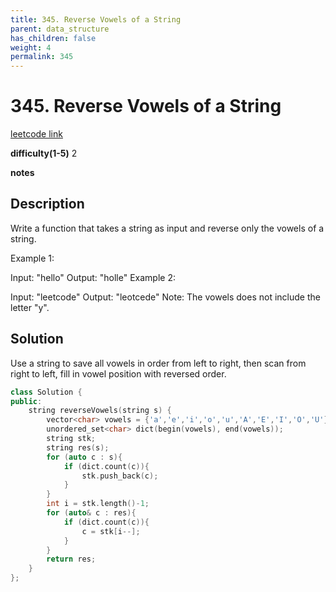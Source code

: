 ```yaml
---
title: 345. Reverse Vowels of a String
parent: data_structure
has_children: false
weight: 4
permalink: 345
---
```

# 345. Reverse Vowels of a String
[leetcode link](https://leetcode.com/problems/reverse-vowels-of-a-string/)

**difficulty(1-5)** 
2

**notes**   


## Description
Write a function that takes a string as input and reverse only the vowels of a string.

Example 1:

Input: "hello"
Output: "holle"
Example 2:

Input: "leetcode"
Output: "leotcede"
Note:
The vowels does not include the letter "y".

## Solution
Use a string to save all vowels in order from left to right, then scan from
right to left, fill in vowel position with reversed order.

```c++
class Solution {
public:
    string reverseVowels(string s) {
        vector<char> vowels = {'a','e','i','o','u','A','E','I','O','U'};
        unordered_set<char> dict(begin(vowels), end(vowels));
        string stk;
        string res(s);
        for (auto c : s){
            if (dict.count(c)){
                stk.push_back(c);
            }
        }
        int i = stk.length()-1;
        for (auto& c : res){
            if (dict.count(c)){
                c = stk[i--];
            }
        }
        return res;
    }
};
```


<!-- 
Default label
{: .label }

Blue label
{: .label .label-blue }

Stable
{: .label .label-green }

New release
{: .label .label-purple }

Coming soon
{: .label .label-yellow }

Deprecated
{: .label .label-red } -->
